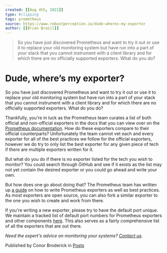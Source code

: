 ```yaml
---
created: [[Aug 4th, 2021]]
type: #clipping
tags: prometheus 
source: https://www.robustperception.io/dude-wheres-my-exporter
author: [[Brian Brazil]] 
---
```

> So you have just discovered Prometheus and want to try it out or use it to replace your old monitoring system but have run into a part of your stack that you cannot instrument with a client library and for which there are no officially supported exporters. What do you do?

# Dude, where’s my exporter?


So you have just discovered Prometheus and want to try it out or use it to replace your old monitoring system but have run into a part of your stack that you cannot instrument with a client library and for which there are no officially supported exporters. What do you do?

Thankfully, you're in luck as the Prometheus team curates a list of both official and non-official exporters in the docs that you can view over on the [Prometheus documentation](https://prometheus.io/docs/instrumenting/exporters/). How do these exporters compare to their official counterparts? Unfortunately the team cannot vet each and every exporter for all of the best practices we follow for the official exporters, however we do try to only list the best exporter for any given piece of tech if there are multiple exporters written for it.

But what do you do if there is no exporter listed for the tech you wish to monitor? You could search through GitHub and see if it exists as the list may not yet contain the desired exporter or you could go ahead and write your own.

But how does one go about doing that? The Prometheus team has written up [a guide](https://prometheus.io/docs/instrumenting/writing_exporters/) on how to write Prometheus exporters as well as best practices. As most exporters are open source, you can also fork a similar exporter to the one you wish to create and work from there.

If you're writing a new exporter, please try to have the default port unique. We maintain a tracked list of default port numbers for Prometheus exporters and other components [here](https://github.com/prometheus/prometheus/wiki/Default-port-allocations). This also serves as a fairly comprehensive list of all the exporters that are out there.

_Need the expert's advice on monitoring your systems? [Contact us](mailto:prometheus@robustperception.io)._

Published by Conor Broderick in [Posts](https://www.robustperception.io/category/posts)
